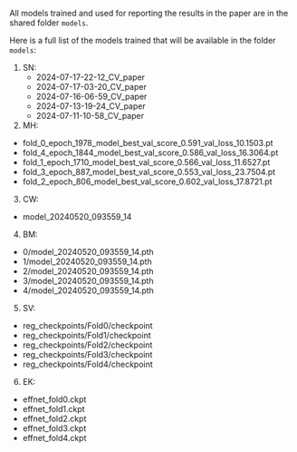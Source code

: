 All models trained and used for reporting the results in the paper are in the shared folder `models`.

Here is a full list of the models trained that will be available in the folder `models`:

1. SN:
   - 2024-07-17-22-12_CV_paper
   - 2024-07-17-03-20_CV_paper
   - 2024-07-16-06-59_CV_paper
   - 2024-07-13-19-24_CV_paper 
   - 2024-07-11-10-58_CV_paper 
2. MH:
  - fold_0_epoch_1978_model_best_val_score_0.591_val_loss_10.1503.pt
  - fold_4_epoch_1844_model_best_val_score_0.586_val_loss_16.3064.pt
  - fold_1_epoch_1710_model_best_val_score_0.566_val_loss_11.6527.pt
  - fold_3_epoch_887_model_best_val_score_0.553_val_loss_23.7504.pt
  - fold_2_epoch_806_model_best_val_score_0.602_val_loss_17.8721.pt
3. CW:
  - model_20240520_093559_14
4. BM: 
  - 0/model_20240520_093559_14.pth
  - 1/model_20240520_093559_14.pth
  - 2/model_20240520_093559_14.pth
  - 3/model_20240520_093559_14.pth
  - 4/model_20240520_093559_14.pth
5. SV:
  - reg_checkpoints/Fold0/checkpoint
  - reg_checkpoints/Fold1/checkpoint
  - reg_checkpoints/Fold2/checkpoint
  - reg_checkpoints/Fold3/checkpoint
  - reg_checkpoints/Fold4/checkpoint
6. EK:
  - effnet_fold0.ckpt
  - effnet_fold1.ckpt
  - effnet_fold2.ckpt
  - effnet_fold3.ckpt
  - effnet_fold4.ckpt

